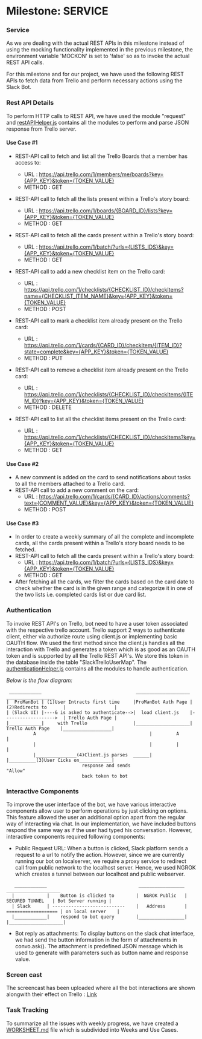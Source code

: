 # Milestone: SERVICE
### Service
As we are dealing with the actual REST APIs in this milestone instead of using the mocking functionality implemented in the previous milestone, the environment variable 'MOCKON' is set to 'false' so as to invoke the actual REST API calls.

For this milestone and for our project, we have used the following REST APIs to fetch data from Trello and perform necessary actions using the Slack Bot.

### Rest API Details
To perform HTTP calls to REST API, we have used the module "request" and [restAPIHelper.js](src/restAPIHelper.js) contains all the modules to perform and parse JSON response from Trello server.

#### Use Case #1
* REST-API call to fetch and list all the Trello Boards that a member has access to: 
  * URL : https://api.trello.com/1/members/me/boards?key={APP_KEY}&token={TOKEN_VALUE} 
  * METHOD : GET
  
* REST-API call to fetch all the lists present within a Trello's story board: 
  * URL : https://api.trello.com/1/boards/{BOARD_ID}/lists?key={APP_KEY}&token={TOKEN_VALUE} 
  * METHOD : GET
  
* REST-API call to fetch all the cards present within a Trello's story board: 
  * URL : https://api.trello.com/1/batch/?urls={LISTS_IDS}&key={APP_KEY}&token={TOKEN_VALUE} 
  * METHOD : GET
  
* REST-API call to add a new checklist item on the Trello card: 
  * URL : https://api.trello.com/1/checklists/{CHECKLIST_ID}/checkItems?name={CHECKLIST_ITEM_NAME}&key={APP_KEY}&token={TOKEN_VALUE} 
  * METHOD : POST
  
* REST-API call to mark a checklist item already present on the Trello card: 
  * URL : https://api.trello.com/1/cards/{CARD_ID}/checkItem/{ITEM_ID}?state=complete&key={APP_KEY}&token={TOKEN_VALUE} 
  * METHOD : PUT
  
* REST-API call to remove a checklist item already present on the Trello card:  
  * URL : https://api.trello.com/1/checklists/{CHECKLIST_ID}/checkItems/{ITEM_ID}?key={APP_KEY}&token={TOKEN_VALUE} 
  * METHOD : DELETE
  
* REST-API call to list all the checklist items present on the Trello card:  
  * URL : https://api.trello.com/1/checklists/{CHECKLIST_ID}/checkItems?key={APP_KEY}&token={TOKEN_VALUE} 
  * METHOD : GET

#### Use Case #2
* A new comment is added on the card to send notifications about tasks to all the members attached to a Trello card.   
* REST-API call to add a new comment on the card:  
  * URL : https://api.trello.com/1/cards/{CARD_ID}/actions/comments?text={COMMENT_VALUE}&key={APP_KEY}&token={TOKEN_VALUE} 
  * METHOD : POST

#### Use Case #3

* In order to create a weekly summary of all the complete and incomplete cards, all the cards present within a Trello's story board needs to be fetched. 
* REST-API call to fetch all the cards present within a Trello's story board: 
  * URL : https://api.trello.com/1/batch/?urls={LISTS_IDS}&key={APP_KEY}&token={TOKEN_VALUE} 
  * METHOD : GET
* After fetching all the cards, we filter the cards based on the card date to check whether the card is in the given range and categorize it in one of the two lists i.e. completed cards list or due card list.

### Authentication
To invoke REST API's on Trello, bot need to have a user token associated with the respective trello account. Trello support 2 ways to authenticate client, either via authorize route using client.js or implementing basic OAUTH flow. We used the first method since the client.js handles all the interaction with Trello and generates a token which is as good as an OAUTH token and is supported by all the Trello REST API's. We store this token in the database inside the table "SlackTrelloUserMap". The [authenticationHelper.js](src/authenticationHelper.js) contains all the modules to handle authentication.

_Below is the flow diagram:_
```
 ____________                                   ____________________                        __________________
|  ProManBot | (1)User Intracts first time     |ProManBot Auth Page | (2)Redirects to      |                  |
| (Slack UI) |----& is asked to authenticate-->|  load client.js    |------------------->  | Trello Auth Page |
|____________|     with Trello                 |____________________|  Trello Auth Page    |__________________|
          A                                          |         A                                      |
          |                                          |         |                                      |
          |_______________(4)Client.js parses  ______|         |__________(3)User Cicks on____________|
                            response and sends                               "Allow"
                            back token to bot
```

### Interactive Components
To improve the user interface of the bot, we have various interactive  components allow user to perform operations by just clicking on options. This feature allowed the user an additional option apart from the regular way of interacting via chat. In our implementation, we have included buttons respond the same way as if the user had typed his conversation. However, interactive components required following components:
  * Public Request URL: When a button is clicked, Slack platform sends a request to a url to notify the action. However, since we are currently running our bot on localserver, we require a proxy service to redirect call from public network to the localhost server. Hence, we used NGROK which creates a tunnel between our localhost and public webserver. 
  
  ```
     ____________                                  _________________                        ____________________
    |            |    Button is clicked to        |  NGROK Public   |     SECURED TUNNEL   | Bot Server running |
    | Slack      | ---------------------------    |   Address       |  =================== | on local server    |
    |____________|    respond to bot query        |_________________|                      |____________________|
  
  ```
  
  * Bot reply as attachments: To display buttons on the slack chat interface, we had send the button information in the form of attachments in convo.ask(). The attachment is predefined JSON message which is used to generate with parameters such as button name and response value. 

### Screen cast
The screencast has been uploaded where all the bot interactions are shown alongwith their effect on Trello : [Link](https://www.youtube.com/watch?v=jvNUr7_CCwU)

### Task Tracking
To summarize all the issues with weekly progress, we have created a [WORKSHEET.md](https://github.ncsu.edu/dgupta9/ProManBot/blob/master/WORKSHEET.md) file which is subdivided into Weeks and Use Cases.
